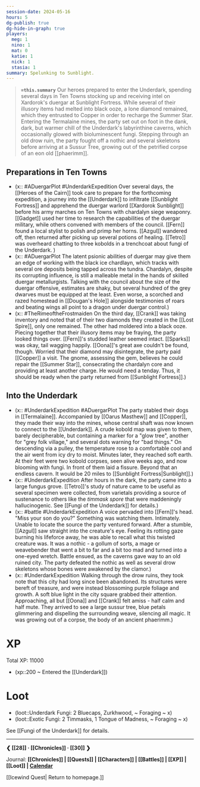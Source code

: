 ```yaml
---
session-date: 2024-05-16
hours: 5
dg-publish: true
dg-hide-in-graph: true
players:
  meg: 1
  nino: 1
  mat: 0
  katie: 1
  nick: 1
  stasia: 1
summary: Spelunking to Sunblight.
---
```


> **`=this.summary`**
> Our heroes prepared to enter the Underdark, spending several days in Ten Towns stocking up and receiving intel on Xardorok's duergar at Sunblight Fortress. While several of their illusory items had melted into black ooze, a lone diamond remained, which they entrusted to Copper in order to recharge the Summer Star. Entering the Termalaine mines, the party set out on foot in the dank, dark, but warmer chill of the Underdark's labyrinthine caverns, which occasionally glowed with bioluminescent fungi. Stepping through an old drow ruin, the party fought off a nothic and several skeletons before arriving at a Sussur Tree, growing out of the petrified corpse of an eon old [[phaerimm]]. 

## Preparations in Ten Towns
- (x:: #ADuergarPlot  #UnderdarkExpedition Over several days, the [[Heroes of the Cairn]] took care to prepare for the forthcoming expedition, a journey into the [[Underdark]] to infiltrate [[Sunblight Fortress]] and apprehend the duergar warlord [[Xardorok Sunblight]] before his army marches on Ten Towns with chardalyn siege weaponry. [[Gadget]] used her time to research the capabilities of the duergar military, while others convened with members of the council. [[Fern]] found a local stylist to polish and primp her horns. [[Azgul]] wandered off, then returned after picking up several potions of healing. [[Tetro]] was overheard chatting to three kobolds in a trenchcoat about fungi of the Underdark. ) 
- (x:: #ADuergarPlot The latent psionic abilities of duergar may give them an edge of working with the black ice chardlayn, which tracks with several ore deposits being tapped across the tundra. Chardalyn, despite its corrupting influence, is still a malleable metal in the hands of skilled duergar metallurgists. Talking with the council about the size of the duergar offensive, estimates are shaky, but several hundred of the grey dwarves must be equipped at the least. Even worse, a scorched and razed homestead in [[Dougan's Hole]] alongside testimonies of roars and beating wings all point to a dragon under duergar control.)
- (x:: #TheRimeoftheFrostmaiden On the third day, [[Crank]] was taking inventory and noted that of their two diamonds they created in the [[Lost Spire]], only one remained. The other had moldered into a black ooze. Piecing together that their illusory items may be fraying, the party looked things over. [[Fern]]'s studded leather seemed intact. [[Sparks]] was okay, tail wagging happily. [[Oona]]'s great axe couldn't be found, though. Worried that their diamond may disintegrate, the party paid [[Copper]] a visit. The gnome, assessing the gem, believes he could repair the [[Summer Star]], consecrating the chardalyn core and providing at least another charge. He would need a tenday. Thus, it should be ready when the party returned from [[Sunblight Fortress]].)

## Into the Underdark
- (x:: #UnderdarkExpedition #ADuergarPlot The party stabled their dogs in [[Termalaine]]. Accompanied by [[Oarus Masthew]] and [[Copper]], they made their way into the mines, whose central shaft was now known to connect to the [[Underdark]]. A crude kobold map was given to them, barely decipherable, but containing a marker for a "glow tree", another for "grey folk village," and several dots warning for "bad things." On descending via a pulley, the temperature rose to a comfortable cool and the air went from icy dry to moist. Minutes later, they reached soft earth. At their feet were two kobold corpses, seen alive weeks ago, and now blooming with fungi. In front of them laid a fissure. Beyond that an endless cavern. It would be 20 miles to [[Sunblight Fortress|Sunblight]].)
- (x:: #UnderdarkExpedition After hours in the dark, the party came into a large fungus grove. [[Tetro]]'s study of nature came to be useful as several specimen were collected, from varietals providing a source of sustenance to others like the *timmask spore* that were maddeningly hallucinogenic. See [[Fungi of the Underdark]] for details.)
- (x:: #battle #UnderdarkExpedition A voice pervaded into [[Fern]]'s head. "Miss your son do you?" Something was watching them. Intimately. Unable to locate the source the party ventured forward. After a stumble, [[Azgul]] saw straight into the creature's eye. Feeling its rotting gaze burning his lifeforce away, he was able to recall what this twisted creature was. It was a nothic - a gollum of sorts, a mage or weavebender that went a bit to far and a bit too mad and turned into a one-eyed wretch. Battle ensued, as the caverns gave way to an old ruined city. The party defeated the nothic as well as several drow skeletons whose bones were awakened by the clamor.)
- (x:: #UnderdarkExpedition  Walking through the drow ruins, they took note that this city had long since been abandoned. Its structures were bereft of treasure, and were instead blossoming purple foliage and growth. A soft blue light in the city square grabbed their attention. Approaching, all but [[Oona]] and [[Crank]] felt amiss - half calm and half mute. They arrived to see a large sussur tree, blue petals glimmering and dispelling the surrounding weave, silencing all magic. It was growing out of a corpse, the body of an ancient phaerimm.)

# XP
Total XP: 11000
- (xp::200 ~ Entered the [[Underdark]])

# Loot
- (loot::Underdark Fungi: 2 Bluecaps, Zurkhwood, ~ Foraging ~ x)
- (loot::Exotic Fungi: 2 Timmasks, 1 Tongue of Madness, ~ Foraging ~ x)

See [[Fungi of the Underdark]] for details.

---
**❮ [[28]] · [[Chronicles]] ·  [[30]] ❯**

Journal: **[[Chronicles]] | [[Quests]] |  [[Characters]] | [[Battles]] | [[XP]] | [[Loot]] | [Calendar](https://app.fantasy-calendar.com/calendars/38f9e3f5098bac1f655a4fb4241f35eb)**

[[Icewind Quest| Return to homepage.]]